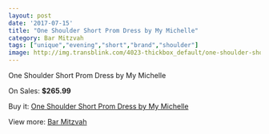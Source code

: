 ```yaml
---
layout: post
date: '2017-07-15'
title: "One Shoulder Short Prom Dress by My Michelle"
category: Bar Mitzvah
tags: ["unique","evening","short","brand","shoulder"]
image: http://img.transblink.com/4023-thickbox_default/one-shoulder-short-prom-dress-by-my-michelle.jpg
---
```

One Shoulder Short Prom Dress by My Michelle

On Sales: **$265.99**
<a href="https://www.transblink.com/en/bar-mitzvah/1275-one-shoulder-short-prom-dress-by-my-michelle.html"><amp-img layout="responsive" width="600" height="600" src="//img.transblink.com/4023-thickbox_default/one-shoulder-short-prom-dress-by-my-michelle.jpg" alt="One Shoulder Short Prom Dress by My Michelle 0" /></a>
<a href="https://www.transblink.com/en/bar-mitzvah/1275-one-shoulder-short-prom-dress-by-my-michelle.html"><amp-img layout="responsive" width="600" height="600" src="//img.transblink.com/4025-thickbox_default/one-shoulder-short-prom-dress-by-my-michelle.jpg" alt="One Shoulder Short Prom Dress by My Michelle 1" /></a>
<a href="https://www.transblink.com/en/bar-mitzvah/1275-one-shoulder-short-prom-dress-by-my-michelle.html"><amp-img layout="responsive" width="600" height="600" src="//img.transblink.com/4024-thickbox_default/one-shoulder-short-prom-dress-by-my-michelle.jpg" alt="One Shoulder Short Prom Dress by My Michelle 2" /></a>

Buy it: [One Shoulder Short Prom Dress by My Michelle](https://www.transblink.com/en/bar-mitzvah/1275-one-shoulder-short-prom-dress-by-my-michelle.html "One Shoulder Short Prom Dress by My Michelle")

View more: [Bar Mitzvah](https://www.transblink.com/en/2-bar-mitzvah "Bar Mitzvah")